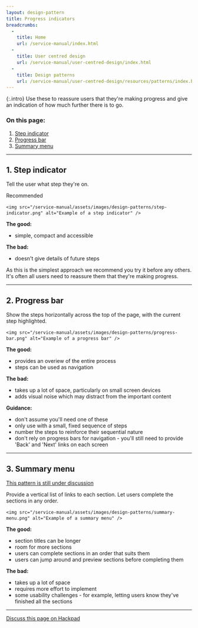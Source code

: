 ```yaml
---
layout: design-pattern
title: Progress indicators
breadcrumbs:
  -
    title: Home
    url: /service-manual/index.html
  -
    title: User centred design
    url: /service-manual/user-centred-design/index.html
  -
    title: Design patterns
    url: /service-manual/user-centred-design/resources/patterns/index.html
---
```


{:.intro}
Use these to reassure users that they're making progress and give an indication 
of how much further there is to go.


### On this page:

1. [Step indicator](#step-indicator)
2. [Progress bar](#progress-bar)
3. [Summary menu](#summary-menu)

---

<h2 class="heading-36" id="step-indicator">1. Step indicator</h2>

Tell the user what step they're on.

<div class="example">
  <div class="ribbon">Recommended</div>
  <div class="inner-block">
    
    <img src="/service-manual/assets/images/design-patterns/step-indicator.png" alt="Example of a step indicator" />
    
  </div>
</div>

**The good:**

* simple, compact and accessible

**The bad:**

* doesn't give details of future steps

As this is the simplest approach we recommend you try it before any others.
It's often all users need to reassure them that they're making progress.


---

<h2 class="heading-36" id="progress-bar">2. Progress bar</h2>

Show the steps horizontally across the top of the page, with the current step highlighted.

<div class="example">
  <div class="inner-block">
    
    <img src="/service-manual/assets/images/design-patterns/progress-bar.png" alt="Example of a progress bar" />
    
  </div>
</div>


**The good:**

* provides an overiew of the entire process
* steps can be used as navigation


**The bad:**

* takes up a lot of space, particularly on small screen devices
* adds visual noise which may distract from the important content


**Guidance:**

* don't assume you'll need one of these
* only use with a small, fixed sequence of steps
* number the steps to reinforce their sequential nature
* don't rely on progress bars for navigation - you'll still need to provide 'Back' and 'Next' links on each screen

---

<h2 class="heading-36" id="summary-menu">3. Summary menu</h2>

[This pattern is still under discussion](https://designpatterns.hackpad.com/Progress-indicators-3AOrLoia9Us)

Provide a vertical list of links to each section. Let users complete the sections in any order.

<div class="example">
  <div class="inner-block">
  
    <img src="/service-manual/assets/images/design-patterns/summary-menu.png" alt="Example of a summary menu" />

  </div>
</div>

**The good:**

* section titles can be longer
* room for more sections
* users can complete sections in an order that suits them
* users can jump around and preview sections before completing them


**The bad:**

* takes up a lot of space
* requires more effort to implement
* some usability challenges - for example, letting users know they've finished all the sections


---

[Discuss this page on Hackpad](https://designpatterns.hackpad.com/Progress-indicators-3AOrLoia9Us)

